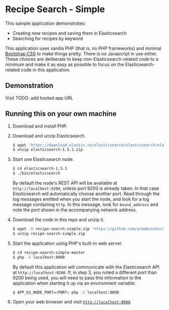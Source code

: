 # Recipe Search - Simple

This sample application demonstrates:
* Creating new recipes and saving them in Elasticsearch
* Searching for recipes by keyword

This application uses vanilla PHP (that is, no PHP frameworks) and minimal [Bootstrap CSS](http://getbootstrap.com/css/) to make things pretty. There is no Javascript in use either. These choices are deliberate to keep non-Elasticsearch-related code to a minimum and make it as easy as possible to focus on the Elasticsearch-related code in this application.

## Demonstration

Visit TODO: add hosted app URL

## Running this on your own machine

1. Download and install PHP.

2. Download and unzip Elasticsearch.

   ```sh
   $ wget 'https://download.elastic.co/elasticsearch/elasticsearch/elasticsearch-1.5.1.zip'
   $ unzip elasticsearch-1.5.1.zip
   ```

3. Start one Elasticsearch node.

   ```sh
   $ cd elasticsearch-1.5.1
   $ ./bin/elasticsearch
   ```

   By default the node's REST API will be available at `http://localhost:9200`, unless port 9200 is already taken. In
   that case Elasticsearch will automatically choose another port. Read through the log messages emitted when you
   start the node, and look for a log message containing `http`. In this message, look for `bound_address` and note the
   port shown in the accompanying network address.

4. Download the code in this repo and unzip it.

   ```sh
   $ wget -O recipe-search-simple.zip 'https://github.com/ycombinator/recipe-search-simple/archive/master.zip'
   $ unzip recipe-search-simple.zip
   ```

5. Start the application using PHP's built-in web server.

   ```sh
   $ cd recipe-search-simple-master
   $ php -S localhost:8000
   ```

   By default this application will communicate with the Elasticsearch API at `http://localhost:9200`. If, in step 3, you
   noted a different port than 9200 being used, you will need to pass this information to the application when starting
   it up via an environment variable:

   ```sh
   $ APP_ES_NODE_PORT=<PORT> php -S localhost:8000
   ```

6. Open your web browser and visit [`http://localhost:8000`](http://localhost:8000).
